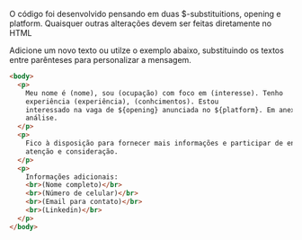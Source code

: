 O código foi desenvolvido pensando em duas $-substituitions, opening e platform.
Quaisquer outras alterações devem ser feitas diretamente no HTML


Adicione um novo texto ou utilze o exemplo abaixo, substituindo os textos entre parênteses para personalizar a mensagem.

```html
<body>
  <p>
    Meu nome é (nome), sou (ocupação) com foco em (interesse). Tenho
    experiência (experiência), (conhcimentos). Estou
    interessado na vaga de ${opening} anunciada no ${platform}. Em anexo, envio meu currículo para
    análise.
  </p>
  <p>
    Fico à disposição para fornecer mais informações e participar de entrevistas conforme necessário. Agradeço pela
    atenção e consideração.
  </p>
  <p>
    Informações adicionais:
    <br>(Nome completo)</br>
    <br>(Número de celular)</br>
    <br>(Email para contato)</br>
    <br>(Linkedin)</br>
  </p>
</body>
```
